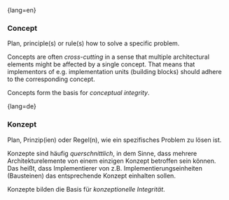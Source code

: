 {lang=en}
### Concept

Plan, principle(s) or rule(s) how to solve a specific problem.

Concepts are often _cross-cutting_ in a sense that multiple architectural
elements might be affected by a single concept. That means that implementors
of e.g. implementation units (building blocks) should adhere to the corresponding
concept.

Concepts form the basis for _conceptual integrity_.


{lang=de}
### Konzept

Plan, Prinzip(ien) oder Regel(n), wie ein spezifisches Problem zu
lösen ist.

Konzepte sind häufig *querschnittlich*, in dem Sinne, dass mehrere
Architekturelemente von einem einzigen Konzept betroffen sein können.
Das heißt, dass Implementierer von z.B. Implementierungseinheiten
(Bausteinen) das entsprechende Konzept einhalten sollen.

Konzepte bilden die Basis für *konzeptionelle Integrität*.

